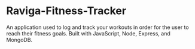 # Raviga-Fitness-Tracker
An application used to log and track your workouts in order for the user to reach their fitness goals. Built with JavaScript, Node, Express, and MongoDB.
